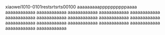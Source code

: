 <!doctype html>
<html>
    <head>
    </head>
    <body>
xiaowei1010-0101restsrtsrts00100
    aaaaaaaaappppppppppaaaa    
aaaaaaaaaaaa    
aaaaaaaaaaaa    
aaaaaaaaaaaa    
aaaaaaaaaaaa    
aaaaaaaaaaaa    
aaaaaaaaaaaa    
aaaaaaaaaaaa    
aaaaaaaaaaaa    
aaaaaaaaaaaa    
aaaaaaaaaaaa    
aaaaaaaaaaaa    
aaaaaaaaaaaa    
aaaaaaaaaaaa    
aaaaaaaaaaaa    
aaaaaaaaaaaa    
aaaaaaaaaaaa    
aaaaaaaaaaaa    
    </body>
</html>



